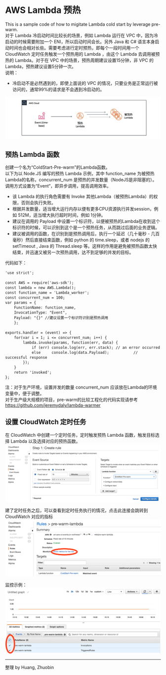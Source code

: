 # AWS Lambda 预热
This is a sample code of how to migitate Lambda cold start by leverage pre-warm.  
对于 Lambda 冷启动时间比较长的场景，例如 Lambda 运行在 VPC 中，因为冷启动的时候需要附加一个 ENI，所以启动时间会长。另外 Java 和 C# 语言本身启动时间也会相对长些。需要考虑进行定时预热，即每个一段时间用一个 CloudWatch 定时任务触发一个预热用的 Lambda ，由这个 Lambda 去调用被预热的 Lambda。对于在 VPC 中的场景，预热周期建议设置15分钟，非 VPC 的Lambda，预热建议设置5分钟一次。    
说明：
* 冷启动不是必然遇到的，即使上面说的 VPC 的情况，只要业务是正常运行被访问的，通常99%的请求是不会遇到冷启动的。
  
![img](./pic1.png)

## 预热 Lambda 函数

创建一个名为“ColdStart-Pre-warm”的Lambda函数。  
以下为以 Node.JS 编写的预热 Lambda 示例，其中 function_name 为被预热Lambda的名称，concurrent_num 是预热的并发数量（NodeJS是非阻塞的）。调用方式设置为“Event“，即异步调用，提高调用效率。    
* 该 Lambda 的执行角色需要有 Invoke 其他Lambda（被预热Lambda）的权限，否则会执行失败。  
* 根据并发数量，适当增大运行内存以便有更多CPU资源执行并发session，例如 512M，适当增大执行超时时间，例如 1分钟。  
* 建议在调用的 Payload 中设置一个标识符，以便被预热的Lambda在收到这个标识符的时候，可以识别到这个是一个预热任务，从而跳过后面的业务逻辑。
* 建议被调用的函数，在识别到是预热调用后，执行一个延迟（几十毫秒 - 几百毫秒）然后直接结束函数，例如 python 的 time.sleep，或者 nodejs 的 setTimeout , Java 的 Thread.sleep 等。这样的作用是避免被预热函数太快结束，并迅速又被另一次预热调用，达不到足够的并发的目标。

代码如下：

    'use strict';

    const AWS = require('aws-sdk');
    const lambda = new AWS.Lambda();
    const function_name = 'Lambda_worker';
    const concurrent_num = 100;
    var params = {
        FunctionName: function_name, 
        InvocationType: "Event",
        Payload: "{}" //建议设置一个标识符识别是预热调用
        };
        
    exports.handler = (event) => {
        for(var i = 1; i <= concurrent_num; i++) {
            lambda.invoke(params, function(err, data) {
                if (err) console.log(err, err.stack); // an error occurred
                else     console.log(data.Payload);           // successful response
            });
        }
        return 'invoked';
    };
  

注：对于生产环境，设置并发的数量 concurrent_num 应该放在Lambda的环境变量中，便于调整。  
对于生产级大规模的项目，pre-warm的比较工程化的代码实现请参考  
https://github.com/jeremydaly/lambda-warmer  


## 设置 CloudWatch 定时任务
在 CloudWatch 中创建一个定时任务，定时触发预热 Lambda 函数，触发目标选择 Lambda 以及选择对应的预热函数。
![CW定时任务](./pic2.png)

建了定时任务之后，可以查看到定时任务执行的情况，点击此连接会跳转到 CloudWatch 对应的指标  
![定时任务执行](./pic3b.png)

监控示例：
![监控示例](./pic4.png)
  
----------------------
整理 by Huang, Zhuobin